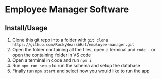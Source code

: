 # Employee Manager Software

## Install/Usage

1. Clone this git repo into a folder with `git clone https://github.com/RockyWearsAHat/employee-manager.git`
2. Open the folder containing all the files, open a terminal and `code .` or open the containing folder in VS code
3. Open a terminal in code and run `npm i`
4. Run `npm run setup` to run the schema and setup the database
5. Finally run `npm start` and select how you would like to run the app
